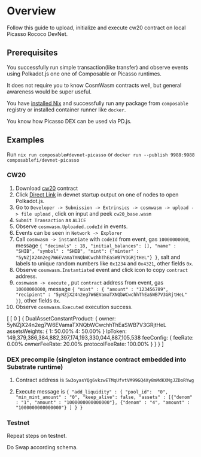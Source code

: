 # Overview

Follow this guide to upload, initialize and execute cw20 contract on local Picasso Rococo DevNet.

## Prerequisites

You successfully run simple transaction(like transfer) and observe events using Polkadot.js one one of Composable or Picasso runtimes.

It does not require you to know CosmWasm contracts well, but general awareness would be super useful.

You have [installed Nix](https://zero-to-nix.com/start/install) and successfully run any package from `composable` registry or installed container runner like `docker`.

You know how Picasso DEX can be used via PD.js.

## Examples

Run `nix run composable#devnet-picasso` or `docker run --publish 9988:9988 composablefi/devnet-picasso`   

### CW20 

1. Download [cw20](https://github.com/CosmWasm/cw-plus/releases/download/v1.0.1/cw20_base.wasm) contract
3. Click [Direct Link](https://polkadot.js.org/apps/?rpc=ws://127.0.0.1:9988#/explorer) in devnet startup output on one of nodes to open Polkadot.js.
4. Go to `Developer -> Submission -> Extrinsics -> cosmwasm -> upload -> file upload` , click on input and peek `cw20_base.wasm`  
5. `Submit Transaction` as `ALICE`
6. Observe `cosmwasm.Uploaded.codeId` in events.
7. Events can be seen in `Network -> Explorer`
8. Call `cosmwasm -> instantiate` with `codeId` from event, gas `10000000000`, message `{ "decimals" : 18, "initial_balances": [], "name" : "SHIB", "symbol" : "SHIB", "mint": {"minter" : "5yNZjX24n2eg7W6EVamaTXNQbWCwchhThEaSWB7V3GRjtHeL"} }`, salt and labels to unique random numbers like `0x1234` and  `0x4321`, other fields `0x`.
9. Observe `cosmwasm.Instantiated` event and click icon to copy `contract` address.
10. `cosmwasm -> execute` , put `contract` address from event, gas `10000000000`, message `{ "mint" : { "amount" : "123456789", "recipient" : "5yNZjX24n2eg7W6EVamaTXNQbWCwchhThEaSWB7V3GRjtHeL" }}`, other fields `0x`.
11. Observe `cosmwasm.Executed` execution success.

  [
    [
      0
    ]
    {
      DualAssetConstantProduct: {
        owner: 5yNZjX24n2eg7W6EVamaTXNQbWCwchhThEaSWB7V3GRjtHeL
        assetsWeights: {
          1: 50.00%
          4: 50.00%
        }
        lpToken: 149,379,386,384,882,397,174,193,330,044,887,105,538
        feeConfig: {
          feeRate: 0.00%
          ownerFeeRate: 20.00%
          protocolFeeRate: 100.00%
        }
      }
    }
  ]

### DEX precompile (singleton instance contract embedded into Substrate runtime)

1. Contract address is `5w3oyasYQg6vkzwETMqUfvtVM99GQ4Xy8mMdKXMgJZDoRYwg`

2. Execute message is `{ "add_liquidity" : { "pool_id":  "0", "min_mint_amount" : "0", "keep_alive": false, "assets" : [{"denom" : "1", "amount" : "1000000000000000"}, {"denom" : "4", "amount" : "1000000000000000"} ] } }`


### Testnet

Repeat steps on testnet.

Do Swap according schema.